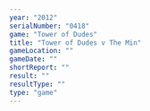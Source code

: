 ```yaml
---
year: "2012"
serialNumber: "0418" 
game: "Tower of Dudes"
title: "Tower of Dudes v The Min"
gameLocation: ""
gameDate: ""
shortReport: ""
result: ""
resultType: ""
type: "game"
---
```


